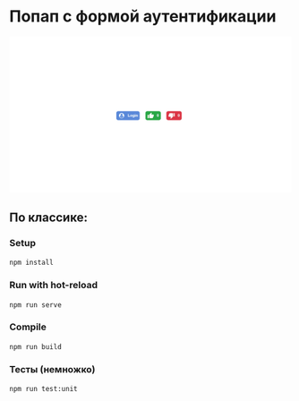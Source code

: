 # Попап с формой аутентификации

![image](./readme-assets/fb-login-popup.gif)

## По классике:

###  Setup
```
npm install
```

### Run with hot-reload
```
npm run serve
```

### Compile
```
npm run build
```

### Тесты (немножко)
```
npm run test:unit
```
